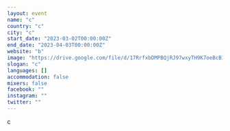 ```yaml
---
layout: event
name: "c"
country: "c"
city: "c"
start_date: "2023-03-02T00:00:00Z"
end_date: "2023-04-03T00:00:00Z"
website: "b"
image: "https://drive.google.com/file/d/17RrfxbDMPBQjRJ97wxyTH9K7oeBcB1s2/view?usp=drivesdk"
slogan: "c"
languages: []
accommodation: false
mixers: false
facebook: ""
instagram: ""
twitter: ""
---
```


c

